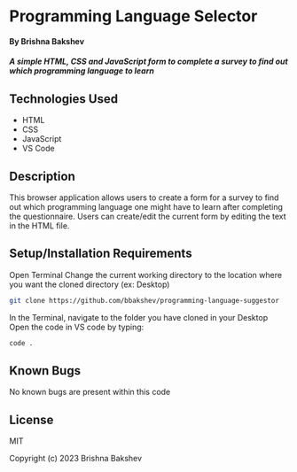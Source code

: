 # Programming Language Selector

#### By **Brishna Bakshev**

##### A simple HTML, CSS and JavaScript form to complete a survey to find out which programming language to learn

## Technologies Used

* HTML
* CSS
* JavaScript
* VS Code

## Description

This browser application allows users to create a form for a survey to find out which programming language one might have to learn after completing the questionnaire. Users can create/edit the current form by editing the text in the HTML file.

## Setup/Installation Requirements
Open Terminal
Change the current working directory to the location where you want the cloned directory (ex: Desktop)
```sh
git clone https://github.com/bbakshev/programming-language-suggestor
```
In the Terminal, navigate to the folder you have cloned in your Desktop
Open the code in VS code by typing: 
```sh
code .
```

## Known Bugs

No known bugs are present within this code

## License

MIT

Copyright (c) 2023 Brishna Bakshev